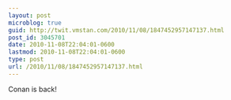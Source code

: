 ```yaml
---
layout: post
microblog: true
guid: http://twit.vmstan.com/2010/11/08/1847452957147137.html
post_id: 3045701
date: 2010-11-08T22:04:01-0600
lastmod: 2010-11-08T22:04:01-0600
type: post
url: /2010/11/08/1847452957147137.html
---
```

Conan is back!
